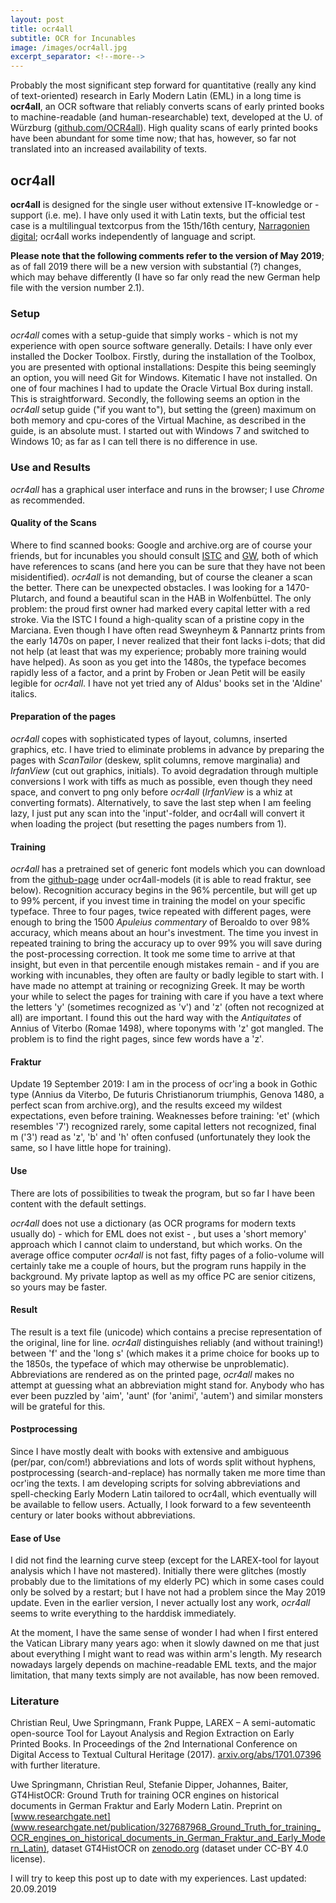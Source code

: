 ```yaml
---
layout: post
title: ocr4all
subtitle: OCR for Incunables
image: /images/ocr4all.jpg
excerpt_separator: <!--more-->
---
```

Probably the most significant step forward for quantitative (really any kind of text-oriented) research in Early Modern Latin (EML) in a long time is **ocr4all**, an OCR software that reliably converts scans of early printed books to machine-readable (and human-researchable) text, developed at the U. of Würzburg ([github.com/OCR4all](github.com/OCR4all)). High quality scans of early printed books have been abundant for some time now; that has, however, so far not translated into an increased availability of texts.
<!--more-->

## ocr4all
**ocr4all** is designed for the single user without extensive IT-knowledge or -support (i.e. me).  I have only used it with Latin texts, but the official test case is a multilingual textcorpus from the 15th/16th century, [Narragonien digital](kallimachos.de/kallimachos/index.php/Narragonien); ocr4all works independently of language and script. 

**Please note that the following comments refer to the version of May 2019**; as of fall 2019 there will be a new version with substantial (?) changes, which may behave differently (I have so far only read the new German help file with the version number 2.1). 

### Setup
*ocr4all* comes with a setup-guide that simply works - which is not my experience with open source software generally. Details: I have only ever installed the Docker Toolbox. Firstly, during the installation of the Toolbox, you are presented with optional installations: Despite this being seemingly an option, you will need Git for Windows. Kitematic I have not installed. On one of four machines I had to update the Oracle Virtual Box during install. This is straightforward. Secondly, the following seems an option in the *ocr4all* setup guide ("if you want to"), but setting the (green) maximum on both memory and cpu-cores of the Virtual Machine, as described in the guide, is an absolute must. I started out with Windows 7 and switched to Windows 10; as far as I can tell there is no difference in use. 

### Use and Results
*ocr4all* has a graphical user interface and runs in the browser; I use *Chrome* as recommended. 

#### Quality of the Scans
Where to find scanned books: Google and archive.org are of course your friends, but for incunables you should consult [ISTC](data.cerl.org/istc/_search) and [GW](www.gesamtkatalogderwiegendrucke.de/), both of which have references to scans (and here you can be sure that they have not been misidentified). *ocr4all* is not demanding, but of course the cleaner a scan the better. There can be unexpected obstacles. I was looking for a 1470-Plutarch, and found a beautiful scan in the HAB in Wolfenbüttel. The only problem: the proud first owner had marked every capital letter with a red stroke. Via the ISTC I found a high-quality scan of a pristine copy in the Marciana. Even though I have often read Sweynheym & Pannartz prints from the early 1470s on paper, I never realized that their font lacks i-dots; that did not help (at least that was my experience; probably more training would have helped). As soon as you get into the 1480s, the typeface becomes rapidly less of a factor, and a print by Froben or Jean Petit will be easily legible for *ocr4all*. I have not yet tried any of Aldus' books set in the 'Aldine' italics. 

#### Preparation of the pages
*ocr4all* copes with sophisticated types of layout, columns, inserted graphics, etc. I have tried to eliminate problems in advance by preparing the pages with *ScanTailor* (deskew, split columns, remove marginalia) and *IrfanView* (cut out graphics, initials). To avoid degradation through multiple conversions I work with tiffs as much as possible, even though they need space, and convert to png only before *ocr4all* (*IrfanView* is a whiz at converting formats). Alternatively,  to save the last step when I am feeling lazy, I just put any scan into the 'input'-folder, and ocr4all will convert it when loading the project (but resetting the pages numbers from 1).

#### Training
*ocr4all* has a pretrained set of generic font models which you can download from the [github-page](github.com/OCR4all) under ocr4all-models (it is able to read fraktur, see below). Recognition accuracy begins in the 96% percentile, but will get up to 99% percent, if you invest time in training the model on your specific typeface. Three to four pages, twice repeated with different pages, were enough to bring the 1500 *Apuleius commentary* of Beroaldo to over 98% accuracy, which means about an hour's investment. The time you invest in repeated training to bring the accuracy up to over 99% you will save during the post-processing correction. It took me some time to arrive at that insight, but even in that percentile enough mistakes remain - and if you are working with incunables, they often are faulty or badly legible to start with. I have made no attempt at training or recognizing Greek. It may be worth your while to select the pages for training with care if you have a text where the letters 'y' (sometimes recognized as 'v') and 'z' (often not recognized at all) are important. I found this out the hard way with the *Antiquitates* of Annius of Viterbo (Romae 1498), where toponyms with 'z' got mangled. The problem is to find the right pages, since few words have a 'z'.

#### Fraktur
Update 19 September 2019: I am in the process of ocr'ing a book in Gothic type (Annius da Viterbo, De futuris Christianorum triumphis, Genova 1480, a perfect scan from archive.org), and the results exceed my wildest expectations, even before training. Weaknesses before training: 'et' (which resembles '7') recognized rarely, some capital letters not recognized, final m ('3') read as 'z', 'b' and 'h' often confused (unfortunately they look the same, so I have little hope for training).

#### Use
There are lots of possibilities to tweak the program, but so far I have been content with the default settings. 

*ocr4all* does not use a dictionary (as OCR programs for modern texts usually do) - which for EML does not exist - , but uses a 'short memory' approach which I cannot claim to understand, but which works. On the average office computer *ocr4all* is not fast, fifty pages of a folio-volume will certainly take me a couple of hours, but the program runs happily in the background. My private laptop as well as my office PC are senior citizens, so yours may be faster.

#### Result
The result is a text file (unicode) which contains a precise representation of the original, line for line. *ocr4all* distinguishes reliably (and without training!) between 'f' and the 'long s' (which makes it a prime choice for books up to the 1850s, the typeface of which may otherwise be unproblematic). Abbreviations are rendered as on the printed page, *ocr4all* makes no attempt at guessing what an abbreviation might stand for. Anybody who has ever been puzzled by 'aim', 'aunt' (for 'animi', 'autem') and similar monsters will be grateful for this. 
 
#### Postprocessing
Since I have mostly dealt with books with extensive and ambiguous (per/par, con/com!) abbreviations and lots of words split without hyphens, postprocessing (search-and-replace) has normally taken me more time than ocr'ing the texts. I am developing scripts for solving abbreviations and spell-checking Early Modern Latin tailored to ocr4all, which eventually will be available to fellow users. Actually, I look forward to a few seventeenth century or later books without abbreviations.

#### Ease of Use
I did not find the learning curve steep (except for the LAREX-tool for layout analysis which I have not mastered). Initially there were glitches (mostly probably due to the limitations of my elderly PC) which in some cases could only be solved by a restart; but I have not had a problem since the May 2019 update. Even in the earlier version, I never actually lost any work, *ocr4all* seems to write everything to the harddisk immediately. 

At the moment, I have the same sense of wonder I had when I first entered the Vatican Library many years ago: when it slowly dawned on me that just about everything I might want to read was within arm's length. My research nowadays largely depends on machine-readable EML texts, and the major limitation, that many texts simply are not available, has now been removed.

### Literature
Christian Reul, Uwe Springmann, Frank Puppe, LAREX – A semi-automatic open-source Tool for Layout Analysis and Region Extraction on Early Printed Books. In Proceedings of the 2nd International Conference on Digital Access to Textual Cultural Heritage (2017). 
[arxiv.org/abs/1701.07396](https://arxiv.org/abs/1701.07396) with further literature. 

Uwe Springmann, Christian Reul, Stefanie Dipper, Johannes, Baiter, GT4HistOCR: Ground Truth for training OCR engines on historical documents in German Fraktur and Early Modern Latin. Preprint on [www.researchgate.net](www.researchgate.net/publication/327687968_Ground_Truth_for_training_OCR_engines_on_historical_documents_in_German_Fraktur_and_Early_Modern_Latin), dataset GT4HistOCR on [zenodo.org](zenodo.org/record/1344132) (dataset under CC-BY 4.0 license).

I will try to keep this post up to date with my experiences. Last updated: 20.09.2019
